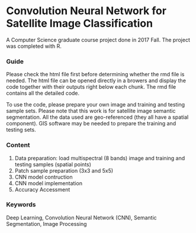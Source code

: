 # Convolution Neural Network for Satellite Image Classification 
A Computer Science graduate course project done in 2017 Fall. The project was completed with R. 

### Guide
Please check the html file first before determining whether the rmd file is needed. The html file can be opened directly in a browers and display the code together with their outputs right below each chunk. The rmd file contains all the detailed code. 

To use the code, please prepare your own image and training and testing sample sets. Please note that this work is for satellite image semantic segmentation. All the data used are geo-referenced (they all have a spatial component). GIS software may be needed to prepare the training and testing sets. 

### Content
1) Data preparation: load multispectral (8 bands) image and training and testing samples (spatial points)
2) Patch sample preparation (3x3 and 5x5)
3) CNN model contruction
4) CNN model implementation
5) Accuracy Accessment

### Keywords
Deep Learning, Convolution Neural Network (CNN), Semantic Segmentation, Image Processing
